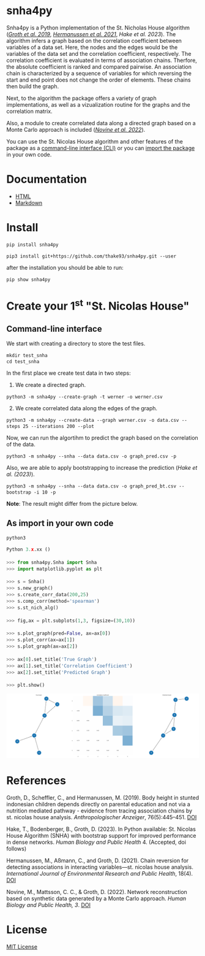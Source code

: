 # snha4py
Snha4py is a Python implementation of the St. Nicholas House algorithm ([_Groth et al. 2019_](https://doi.org/10.1127/anthranz/2019/1027), 
[_Hermanussen et al. 2021_](https://doi.org/10.3390%2Fijerph18041741), 
_Hake et al. 2023_). 
The algorithm infers a graph based on the correlation coefficient between variables of a data set. Here, the nodes and the edges would be the variables of the data set and the correlation coefficient, respectively. 
The correlation coefficient is evaluated in terms of association chains. 
Therfore, the absolute coefficient is ranked and compared pairwise.
An association chain is characterized by a sequence of variables for which reversing the start and end point does not change the order of elements.
These chains then build the graph.

Next, to the algorithm the package offers a variety of graph implementations, as well as a vizualization routine for the graphs and the correlation matrix.

Also, a module to create correlated data along a directed graph based on a Monte Carlo approach is included 
([_Novine et al. 2022_](https://doi.org/10.52905/hbph2021.3.26)).

You can use the St. Nicolas House algorithm and other features of the package as a [command-line interface (CLI)](#command-line-interface) or you can [import the package](#as-import-in-your-own-code) in your own code.

# Documentation

- [HTML](https://htmlpreview.github.io/?https://github.com/thake93/snha4py/blob/main/docs/__init__.html)
- [Markdown](https://github.com/thake93/snha4py/blob/main/docs/Snha.md)

# Install
```
pip install snha4py
```
```
pip3 install git+https://github.com/thake93/snha4py.git --user
```
after the installation you should be able to run:

```shell
pip show snha4py
```

# Create your 1<sup>st</sup> "St. Nicolas House"

## Command-line interface

We start with creating a directory to store the test files.
```shell
mkdir test_snha
cd test_snha
```

In the first place we create test data in two steps:

1. We create a directed graph.
```shell
python3 -m snha4py --create-graph -t werner -o werner.csv
```

2. We create correlated data along the edges of the graph.
```shell
python3 -m snha4py --create-data --graph werner.csv -o data.csv --steps 25 --iterations 200 --plot
```

Now, we can run the algortihm to predict the graph based on the correlation of the data.
```shell
python3 -m snha4py --snha --data data.csv -o graph_pred.csv -p
```

Also, we are able to apply bootstrapping to increase the prediction (_Hake et al. (2023)_).
```shell
python3 -m snha4py --snha --data data.csv -o graph_pred_bt.csv --bootstrap -i 10 -p
```
**Note**: The result might differ from the picture below.

## As import in your own code
```shell
python3
```
```python
Python 3.x.xx ()

>>> from snha4py.Snha import Snha
>>> import matplotlib.pyplot as plt

>>> s = Snha()
>>> s.new_graph()
>>> s.create_corr_data(200,25)
>>> s.comp_corr(method='spearman')
>>> s.st_nich_alg()

>>> fig,ax = plt.subplots(1,3, figsize=(30,10))

>>> s.plot_graph(pred=False, ax=ax[0])
>>> s.plot_corr(ax=ax[1])
>>> s.plot_graph(ax=ax[2])

>>> ax[0].set_title('True Graph')
>>> ax[1].set_title('Correlation Coefficient')
>>> ax[2].set_title('Predicted Graph')

>>> plt.show()
```
<div align="center">
  <img src="https://github.com/thake93/snha4py/blob/main/examples/pics/example.png">
</div>

# References
Groth, D., Scheffler, C., and Hermanussen, M. (2019). Body height in stunted indonesian children
depends directly on parental education and not via a nutrition mediated pathway - evidence
from tracing association chains by st. nicolas house analysis. *Anthropologischer Anzeiger*,
76(5):445–451. [DOI](https://doi.org/10.1127/anthranz/2019/1027)

Hake, T., Bodenberger, B., Groth, D. (2023). In Python available: St. Nicolas House Algorithm (SNHA)
with bootstrap support for improved performance in dense networks. *Human Biology and Public Health* 4. (Accepted, doi follows)

Hermanussen, M., Aßmann, C., and Groth, D. (2021). Chain reversion for detecting associations
in interacting variables—st. nicolas house analysis. *International Journal of Environmental
Research and Public Health*, 18(4). [DOI](https://doi.org/10.3390%2Fijerph18041741)

Novine, M., Mattsson, C. C., & Groth, D. (2022). Network reconstruction based on synthetic data generated by a Monte Carlo approach. *Human Biology and Public Health, 3*. 
[DOI](https://doi.org/10.52905/hbph2021.3.26)

# License
[MIT License](https://github.com/thake93/snha4py/blob/main/LICENSE)
